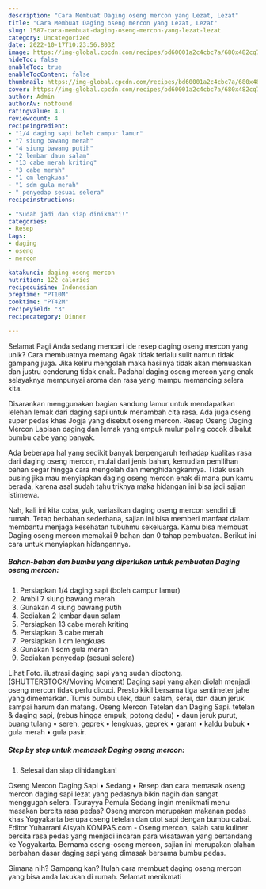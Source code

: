 ```yaml
---
description: "Cara Membuat Daging oseng mercon yang Lezat, Lezat"
title: "Cara Membuat Daging oseng mercon yang Lezat, Lezat"
slug: 1587-cara-membuat-daging-oseng-mercon-yang-lezat-lezat
category: Uncategorized
date: 2022-10-17T10:23:56.803Z
image: https://img-global.cpcdn.com/recipes/bd60001a2c4cbc7a/680x482cq70/daging-oseng-mercon-foto-resep-utama.jpg
hideToc: false
enableToc: true
enableTocContent: false
thumbnail: https://img-global.cpcdn.com/recipes/bd60001a2c4cbc7a/680x482cq70/daging-oseng-mercon-foto-resep-utama.jpg
cover: https://img-global.cpcdn.com/recipes/bd60001a2c4cbc7a/680x482cq70/daging-oseng-mercon-foto-resep-utama.jpg
author: Admin
authorAv: notfound
ratingvalue: 4.1
reviewcount: 4
recipeingredient:
- "1/4 daging sapi boleh campur lamur"
- "7 siung bawang merah"
- "4 siung bawang putih"
- "2 lembar daun salam"
- "13 cabe merah kriting"
- "3 cabe merah"
- "1 cm lengkuas"
- "1 sdm gula merah"
- " penyedap sesuai selera"
recipeinstructions:

- "Sudah jadi dan siap dinikmati!"
categories:
- Resep
tags:
- daging
- oseng
- mercon

katakunci: daging oseng mercon 
nutrition: 122 calories
recipecuisine: Indonesian
preptime: "PT10M"
cooktime: "PT42M"
recipeyield: "3"
recipecategory: Dinner

---
```



Selamat Pagi Anda sedang mencari ide resep daging oseng mercon yang unik? Cara membuatnya memang Agak tidak terlalu sulit namun tidak gampang juga. Jika keliru mengolah maka hasilnya tidak akan memuaskan dan justru cenderung tidak enak. Padahal daging oseng mercon yang enak selayaknya mempunyai aroma dan rasa yang mampu memancing selera kita.


Disarankan menggunakan bagian sandung lamur untuk mendapatkan lelehan lemak dari daging sapi untuk menambah cita rasa. Ada juga oseng super pedas khas Jogja yang disebut oseng mercon. Resep Oseng Daging Mercon Lapisan daging dan lemak yang empuk mulur paling cocok dibalut bumbu cabe yang banyak.

Ada beberapa hal yang sedikit banyak berpengaruh terhadap kualitas rasa dari daging oseng mercon, mulai dari jenis bahan, kemudian pemilihan bahan segar hingga cara mengolah dan menghidangkannya. Tidak usah pusing jika mau menyiapkan daging oseng mercon enak di mana pun kamu berada, karena asal sudah tahu triknya maka hidangan ini bisa jadi sajian istimewa.


Nah, kali ini kita coba, yuk, variasikan daging oseng mercon sendiri di rumah. Tetap berbahan sederhana, sajian ini bisa memberi manfaat dalam membantu menjaga kesehatan tubuhmu sekeluarga. Kamu bisa membuat Daging oseng mercon memakai 9 bahan dan 0 tahap pembuatan. Berikut ini cara untuk menyiapkan hidangannya.

<!--inarticleads1-->

##### Bahan-bahan dan bumbu yang diperlukan untuk pembuatan Daging oseng mercon:

1. Persiapkan 1/4 daging sapi (boleh campur lamur)
1. Ambil 7 siung bawang merah
1. Gunakan 4 siung bawang putih
1. Sediakan 2 lembar daun salam
1. Persiapkan 13 cabe merah kriting
1. Persiapkan 3 cabe merah
1. Persiapkan 1 cm lengkuas
1. Gunakan 1 sdm gula merah
1. Sediakan  penyedap (sesuai selera)


Lihat Foto. ilustrasi daging sapi yang sudah dipotong. (SHUTTERSTOCK/Moving Moment) Daging sapi yang akan diolah menjadi oseng mercon tidak perlu dicuci. Presto kikil bersama tiga sentimeter jahe yang dimemarkan. Tumis bumbu ulek, daun salam, serai, dan daun jeruk sampai harum dan matang. Oseng Mercon Tetelan dan Daging Sapi. tetelan &amp; daging sapi, (rebus hingga empuk, potong dadu) • daun jeruk purut, buang tulang • sereh, geprek • lengkuas, geprek • garam • kaldu bubuk • gula merah • gula pasir. 

<!--inarticleads2-->

##### Step by step untuk memasak Daging oseng mercon:


1. Selesai dan siap dihidangkan!

Oseng Mercon Daging Sapi • Sedang • Resep dan cara memasak oseng mercon daging sapi lezat yang pedasnya bikin nagih dan sangat menggugah selera. Tsurayya Pemula Sedang ingin menikmati menu masakan bercita rasa pedas? Oseng mercon merupakan makanan pedas khas Yogyakarta berupa oseng tetelan dan otot sapi dengan bumbu cabai. Editor Yuharrani Aisyah KOMPAS.com - Oseng mercon, salah satu kuliner bercita rasa pedas yang menjadi incaran para wisatawan yang bertandang ke Yogyakarta. Bernama oseng-oseng mercon, sajian ini merupakan olahan berbahan dasar daging sapi yang dimasak bersama bumbu pedas. 

Gimana nih? Gampang kan? Itulah cara membuat daging oseng mercon yang bisa anda lakukan di rumah. Selamat menikmati
